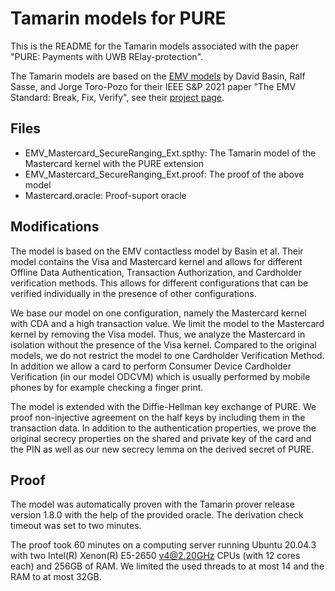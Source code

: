 # Tamarin models for PURE
This is the README for the Tamarin models associated with the paper "PURE: Payments with UWB RElay-protection".

The Tamarin models are based on the [EMV models](https://github.com/EMVrace/EMVerify) by David Basin, Ralf Sasse, and Jorge Toro-Pozo for their IEEE S&P 2021 paper "The EMV Standard: Break, Fix, Verify", see their [project page](https://emvrace.github.io/).

## Files
- EMV_Mastercard_SecureRanging_Ext.spthy: The Tamarin model of the Mastercard kernel with the PURE extension
- EMV_Mastercard_SecureRanging_Ext.proof: The proof of the above model
- Mastercard.oracle: Proof-suport oracle

## Modifications
The model is based on the EMV contactless model by Basin et al. 
Their model contains the Visa and Mastercard kernel and allows for different Offline Data Authentication, Transaction Authorization, and Cardholder verification methods.
This allows for different configurations that can be verified individually in the presence of other configurations.

We base our model on one configuration, namely the Mastercard kernel with CDA and a high transaction value.
We limit the model to the Mastercard kernel by removing the Visa model. Thus, we analyze the Mastercard in isolation without the presence of the Visa kernel.
Compared to the original models, we do not restrict the model to one Cardholder Verification Method. In addition we allow a card to perform Consumer Device Cardholder Verification (in our model ODCVM) which is usually performed by mobile phones by for example checking a finger print.

The model is extended with the Diffie-Hellman key exchange of PURE. 
We proof non-injective agreement on the half keys by including them in the transaction data.
In addition to the authentication properties, we prove the original secrecy properties on the shared and private key of the card and the PIN as well as our new secrecy lemma on the derived secret of PURE.


## Proof
The model was automatically proven with the Tamarin prover release version 1.8.0 with the help of the provided oracle. The derivation check timeout was set to two minutes.

The proof took 60 minutes on a computing server running Ubuntu 20.04.3 with two Intel(R) Xenon(R) E5-2650 v4@2.20GHz CPUs (with 12 cores each) and 256GB of RAM. We limited the used threads to at most 14 and the RAM to at most 32GB.
